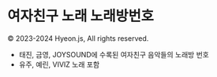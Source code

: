 # 여자친구 노래 노래방번호
© 2023-2024 Hyeon.js, All rights reserved.

- 태진, 금영, JOYSOUND에 수록된 여자친구 음악들의 노래방 번호
- 유주, 예린, VIVIZ 노래 포함
